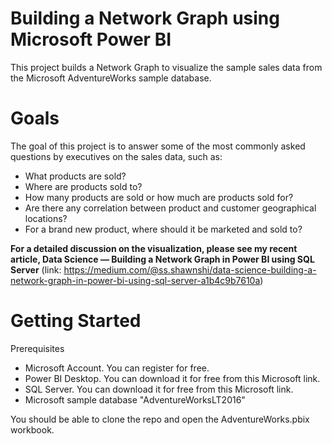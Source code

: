 # Building a Network Graph using Microsoft Power BI
This project builds a Network Graph to visualize the sample sales data from the Microsoft AdventureWorks sample database.

# Goals
The goal of this project is to answer some of the most commonly asked questions by executives on the sales data, such as:
* What products are sold?
* Where are products sold to?
* How many products are sold or how much are products sold for?
* Are there any correlation between product and customer geographical locations?
* For a brand new product, where should it be marketed and sold to?

**For a detailed discussion on the visualization, please see my recent article, Data Science — Building a Network Graph in Power BI using SQL Server** (link: https://medium.com/@ss.shawnshi/data-science-building-a-network-graph-in-power-bi-using-sql-server-a1b4c9b7610a)

# Getting Started 

Prerequisites
* Microsoft Account. You can register for free.
* Power BI Desktop. You can download it for free from this Microsoft link.
* SQL Server. You can download it for free from this Microsoft link.
* Microsoft sample database "AdventureWorksLT2016"

You should be able to clone the repo and open the AdventureWorks.pbix workbook.
